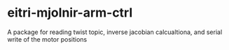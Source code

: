 # eitri-mjolnir-arm-ctrl
A package for reading twist topic, inverse jacobian calcualtiona, and serial write of the motor positions
